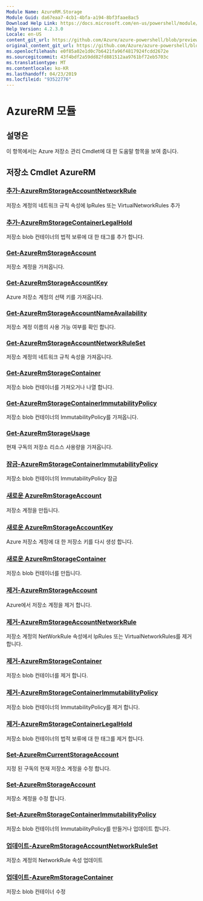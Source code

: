 ```yaml
---
Module Name: AzureRM.Storage
Module Guid: da67eaa7-4cb1-4bfa-a194-8bf3faae8ac5
Download Help Link: https://docs.microsoft.com/en-us/powershell/module/azurerm.storage
Help Version: 4.2.3.0
Locale: en-US
content_git_url: https://github.com/Azure/azure-powershell/blob/preview/src/ResourceManager/Storage/Commands.Management.Storage/help/AzureRM.Storage.md
original_content_git_url: https://github.com/Azure/azure-powershell/blob/preview/src/ResourceManager/Storage/Commands.Management.Storage/help/AzureRM.Storage.md
ms.openlocfilehash: e0f85a02e1d0c7b6421fa96f4817924fcdd2672e
ms.sourcegitcommit: 43f4bdf2a59dd82fd881512aa9761bf72eb5703c
ms.translationtype: MT
ms.contentlocale: ko-KR
ms.lasthandoff: 04/23/2019
ms.locfileid: "93522776"
---
```

# AzureRM 모듈
## 설명은
이 항목에서는 Azure 저장소 관리 Cmdlet에 대 한 도움말 항목을 보여 줍니다.

## 저장소 Cmdlet AzureRM
### [추가-AzureRmStorageAccountNetworkRule](Add-AzureRmStorageAccountNetworkRule.md)
 저장소 계정의 네트워크 규칙 속성에 IpRules 또는 VirtualNetworkRules 추가

### [추가-AzureRmStorageContainerLegalHold](Add-AzureRmStorageContainerLegalHold.md)
저장소 blob 컨테이너의 법적 보류에 대 한 태그를 추가 합니다.

### [Get-AzureRmStorageAccount](Get-AzureRmStorageAccount.md)
저장소 계정을 가져옵니다.

### [Get-AzureRmStorageAccountKey](Get-AzureRmStorageAccountKey.md)
Azure 저장소 계정의 선택 키를 가져옵니다.

### [Get-AzureRmStorageAccountNameAvailability](Get-AzureRmStorageAccountNameAvailability.md)
저장소 계정 이름의 사용 가능 여부를 확인 합니다.

### [Get-AzureRmStorageAccountNetworkRuleSet](Get-AzureRmStorageAccountNetworkRuleSet.md)
저장소 계정의 네트워크 규칙 속성을 가져옵니다.

### [Get-AzureRmStorageContainer](Get-AzureRmStorageContainer.md)
저장소 blob 컨테이너를 가져오거나 나열 합니다.

### [Get-AzureRmStorageContainerImmutabilityPolicy](Get-AzureRmStorageContainerImmutabilityPolicy.md)
저장소 blob 컨테이너의 ImmutabilityPolicy를 가져옵니다.

### [Get-AzureRmStorageUsage](Get-AzureRmStorageUsage.md)
현재 구독의 저장소 리소스 사용량을 가져옵니다.

### [잠금-AzureRmStorageContainerImmutabilityPolicy](Lock-AzureRmStorageContainerImmutabilityPolicy.md)
저장소 blob 컨테이너의 ImmutabilityPolicy 잠금

### [새로운 AzureRmStorageAccount](New-AzureRmStorageAccount.md)
저장소 계정을 만듭니다.

### [새로운 AzureRmStorageAccountKey](New-AzureRmStorageAccountKey.md)
Azure 저장소 계정에 대 한 저장소 키를 다시 생성 합니다.

### [새로운 AzureRmStorageContainer](New-AzureRmStorageContainer.md)
저장소 blob 컨테이너를 만듭니다.

### [제거-AzureRmStorageAccount](Remove-AzureRmStorageAccount.md)
Azure에서 저장소 계정을 제거 합니다.

### [제거-AzureRmStorageAccountNetworkRule](Remove-AzureRmStorageAccountNetworkRule.md)
저장소 계정의 NetWorkRule 속성에서 IpRules 또는 VirtualNetworkRules를 제거 합니다.

### [제거-AzureRmStorageContainer](Remove-AzureRmStorageContainer.md)
저장소 blob 컨테이너를 제거 합니다.

### [제거-AzureRmStorageContainerImmutabilityPolicy](Remove-AzureRmStorageContainerImmutabilityPolicy.md)
저장소 blob 컨테이너의 ImmutabilityPolicy를 제거 합니다.

### [제거-AzureRmStorageContainerLegalHold](Remove-AzureRmStorageContainerLegalHold.md)
저장소 blob 컨테이너의 법적 보류에 대 한 태그를 제거 합니다.

### [Set-AzureRmCurrentStorageAccount](Set-AzureRmCurrentStorageAccount.md)
지정 된 구독의 현재 저장소 계정을 수정 합니다.

### [Set-AzureRmStorageAccount](Set-AzureRmStorageAccount.md)
저장소 계정을 수정 합니다.

### [Set-AzureRmStorageContainerImmutabilityPolicy](Set-AzureRmStorageContainerImmutabilityPolicy.md)
저장소 blob 컨테이너의 ImmutabilityPolicy를 만들거나 업데이트 합니다.

### [업데이트-AzureRmStorageAccountNetworkRuleSet](Update-AzureRmStorageAccountNetworkRuleSet.md)
저장소 계정의 NetworkRule 속성 업데이트

### [업데이트-AzureRmStorageContainer](Update-AzureRmStorageContainer.md)
저장소 blob 컨테이너 수정

